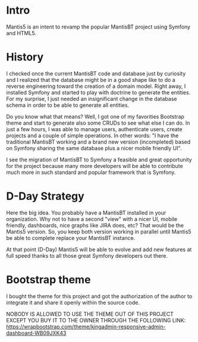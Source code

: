 # Intro
Mantis5 is an intent to revamp the popular MantisBT project using Symfony and HTML5.

# History 
I checked once the current MantisBT code and database just by curiosity and I realized that the database might be in a good shape like to do a reverse engineering toward the creation of a domain model. Right away, I installed Symfony and started to play with doctrine to generate the entities. For my surprise, I just needed an insignificant change in the database schema in order to be able to generate all entities.

Do you know what that means? Well, I got one of my favorities Bootstrap theme and start to generate also some CRUDs to see what else I can do. In just a few hours, I was able to manage users, authenticate users, create projects and a couple of simple operations. In other words: "I have the traditional MantisBT working and a brand new version (incompleted) based on Symfony sharing the same database plus a nicer mobile friendly UI".

I see the migration of MantisBT to Symfony a feasible and great opportunity for the project because many more developers will be able to contribute much more in such standard and popular framework that is Symfony.

# D-Day Strategy
Here the big idea. You probably have a MantisBT installed in your organization. Why not to have a second "view" with a nicer UI, mobile friendly, dashboards, nice graphs like JIRA does, etc? That would be the Mantis5 version. So, you keep both version working in parallel until Mantis5 be able to complete replace your MantisBT instance.

At that point (D-Day) Mantis5 will be able to evolve and add new features at full speed thanks to all those great Symfony developers out there.

# Bootstrap theme
I bought the theme for this project and got the authorization of the author to integrate it and share it openly within the source code.

NOBODY IS ALLOWED TO USE THE THEME OUT OF THIS PROJECT EXCEPT YOU BUY IT TO THE OWNER THROUGH THE FOLLOWING LINK:  
https://wrapbootstrap.com/theme/kingadmin-responsive-admin-dashboard-WB09JXK43

